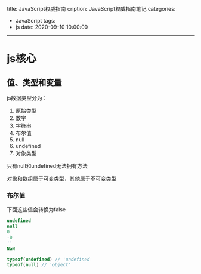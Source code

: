 title: JavaScript权威指南
cription: JavaScript权威指南笔记
categories:
  - JavaScript
tags:
  - js
date: 2020-09-10 10:00:00
---

# js核心

## 值、类型和变量

js数据类型分为：

1. 原始类型
  1. 数字
  2. 字符串
  3. 布尔值
  4. null
  5. undefined
2. 对象类型

只有null和undefined无法拥有方法

对象和数组属于可变类型，其他属于不可变类型

### 布尔值
下面这些值会转换为false
```js
undefined
null
0
-0
''
NaN
```

```js
typeof(undefined) // 'undefined'
typeof(null) // 'object'
```






